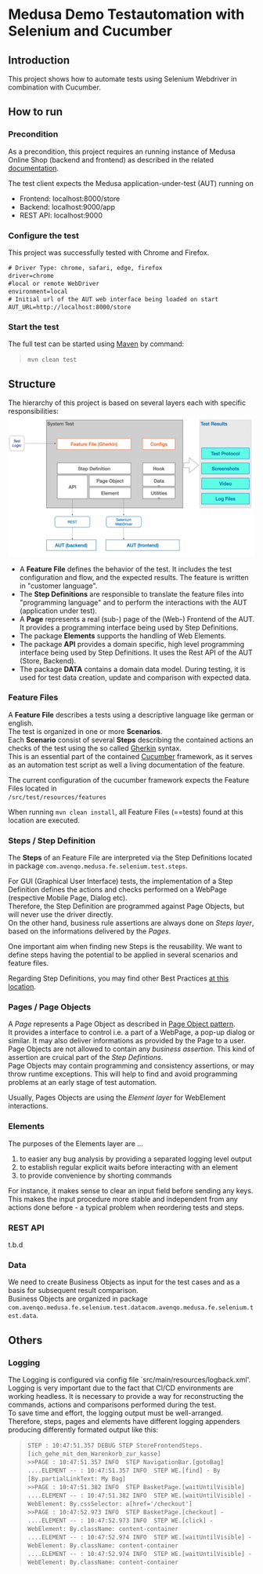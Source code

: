 # Medusa Demo Testautomation with Selenium and Cucumber
## Introduction
This project shows how to automate tests using Selenium Webdriver in combination with Cucumber.

## How to run
### Precondition
As a precondition, this project requires an running instance of Medusa Online Shop (backend and frontend) as described in the related [documentation](https://docs.medusajs.com/).

The test client expects the Medusa application-under-test (AUT) running on 
- Frontend: localhost:8000/store
- Backend: localhost:9000/app
- REST API: localhost:9000

### Configure the test
This project was successfully tested with Chrome and Firefox.

```
# Driver Type: chrome, safari, edge, firefox
driver=chrome
#local or remote WebDriver
environment=local
# Initial url of the AUT web interface being loaded on start
AUT_URL=http://localhost:8000/store
```

### Start the test
The full test can be started using [Maven](https://maven.apache.org) by command:
> `mvn clean test`

## Structure
The hierarchy of this project is based on several layers each with specific responsibilities:
![project structure](./doc/png/structure.png)

- A **Feature File** defines the behavior of the test. It includes the test configuration and flow, and the expected results. The feature is written in "customer language".
- The **Step Definitions** are responsible to translate the feature files into "programming language" and to perform the interactions with the AUT (application under test).
- A **Page** represents a real (sub-) page of the (Web-) Frontend of the AUT. It provides a programming interface being used by Step Definitions.
- The package **Elements** supports the handling of Web Elements. 
- The package **API** provides a domain specific, high level programming interface being used by Step Definitions. It uses the Rest API of the AUT (Store, Backend).  
- The package **DATA** contains a domain data model. During testing, it is used for test data creation, update and comparison with expected data. 


### Feature Files
A **Feature File** describes a tests using a descriptive language like german or english. <br>
The test is organized in one or more **Scenarios**.<br>
Each **Scenario** consist of several **Steps** describing the contained actions an checks of the test using the so called [Gherkin](https://cucumber.io/docs/gherkin/) syntax.<br>
This is an essential part of the contained [Cucumber](https://cucumber.io) framework, as it serves as an automation test script as well a living documentation of the feature. <br>

The current configuration of the cucumber framework expects the Feature Files located in <br>
`/src/test/resources/features`<br>

When running `mvn clean install`, all Feature Files (==tests) found at this location are executed.<br>

### Steps / Step Definition
The **Steps** of an Feature File are interpreted via the Step Definitions located in package `com.avenqo.medusa.fe.selenium.test.steps`.<br>

For GUI (Graphical User Interface) tests, the implementation of a Step Definition defines the actions and checks performed on a WebPage (respective Mobile Page, Dialog etc).<br>
Therefore, the Step Definition are programmed against Page Objects, but will never use the driver directly.<br>
On the other hand, business rule assertions are always done on *Steps layer*, based on the informations delivered by the *Pages*.<br>

One important aim when finding new Steps is the reusability. We want to define steps having the potential to be applied in several scenarios and feature files.<br>

Regarding Step Definitions, you may find other Best Practices [at this location](https://cucumber.io/docs/gherkin/step-organization/?lang=java). <br>

### Pages / Page Objects
A *Page* represents a Page Object as described in [Page Object pattern](https://martinfowler.com/bliki/PageObject.html).<br>
It provides a interface to control i.e. a part of a WebPage, a pop-up dialog or similar. It may also deliver informations as provided by the Page to a user.<br>
Page Objects are not allowed to contain any *business assertion*. This kind of assertion are cruical part of the *Step Defintions*.<br>
Page Objects may contain programming and consistency assertions, or may throw runtime exceptions. This will help to find and avoid programming problems at an early stage of test automation.

Usually, Pages Objects are using the *Element layer* for WebElement interactions.<br>

### Elements
The purposes of the Elements layer are ...
1. to easier any bug analysis by providing a separated logging level output
2. to establish regular explicit waits before interacting with an element
3. to provide convenience by shorting commands

For instance, it makes sense to clear an input field before sending any keys. This makes the input procedure more stable and independent from any actions done before - a typical problem when reordering tests and steps.


### REST API
t.b.d

### Data
We need to create Business Objects as input for the test cases and as a basis for subsequent result comparison.<br>
Business Objects are organized in package `com.avenqo.medusa.fe.selenium.test.datacom.avenqo.medusa.fe.selenium.test.data`.<br>

## Others
### Logging
The Logging is configured via config file `src/main/resources/logback.xml'.<br>
Logging is very important due to the fact that CI/CD environments are working headless. It is necessary to provide a way for reconstructing the commands, actions and comparisons performed during the test.<br>
To save time and effort, the logging output must be well-arranged.<br>
Therefore, steps, pages and elements have different logging appenders producing differently formated output like this:

> `STEP : 10:47:51.357 DEBUG STEP StoreFrontendSteps.[ich_gehe_mit_dem_Warenkorb_zur_kasse]` <br>
> `>>PAGE : 10:47:51.357 INFO  STEP NavigationBar.[gotoBag] ` <br>
> `....ELEMENT -- : 10:47:51.357 INFO  STEP WE.[find] - By [By.partialLinkText: My Bag]`<br>
> `>>PAGE : 10:47:51.382 INFO  STEP BasketPage.[waitUntilVisible] ` <br>
> `....ELEMENT -- : 10:47:51.382 INFO  STEP WE.[waitUntilVisible] - WebElement: By.cssSelector: a[href='/checkout']`<br>
> `>>PAGE : 10:47:52.973 INFO  STEP BasketPage.[checkout] - `<br>
> `....ELEMENT -- : 10:47:52.973 INFO  STEP WE.[click] - WebElement: By.className: content-container`<br>
> `....ELEMENT -- : 10:47:52.974 INFO  STEP WE.[waitUntilVisible] - WebElement: By.className: content-container`<br>
> `....ELEMENT -- : 10:47:52.974 INFO  STEP WE.[waitUntilVisible] - WebElement: By.className: content-container`<br>

